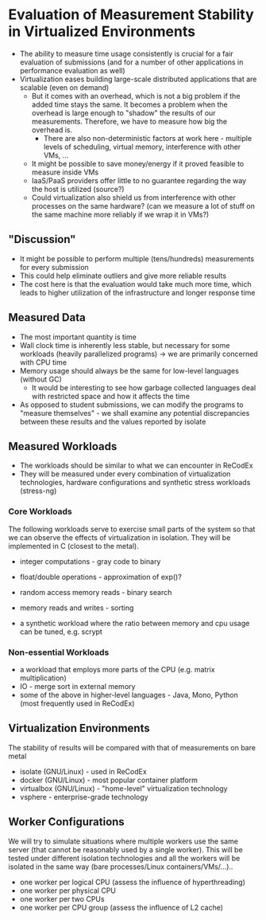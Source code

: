 # Evaluation of Measurement Stability in Virtualized Environments

- The ability to measure time usage consistently is crucial for a fair 
  evaluation of submissions (and for a number of other applications in 
  performance evaluation as well)
- Virtualization eases building large-scale distributed applications that are 
  scalable (even on demand)
  - But it comes with an overhead, which is not a big problem if the added time 
    stays the same. It becomes a problem when the overhead is large enough to 
    "shadow" the results of our measurements. Therefore, we have to measure how 
    big the overhead is.
    - There are also non-deterministic factors at work here - multiple levels of 
      scheduling, virtual memory, interference with other VMs, ...
  - It might be possible to save money/energy if it proved feasible to measure 
    inside VMs
  - IaaS/PaaS providers offer little to no guarantee regarding the way the host 
    is utilized (source?)
  - Could virtualization also shield us from interference with other processes 
    on the same hardware? (can we measure a lot of stuff on the same machine 
    more reliably if we wrap it in VMs?)

## "Discussion"

- It might be possible to perform multiple (tens/hundreds) measurements for 
  every submission
- This could help eliminate outliers and give more reliable results
- The cost here is that the evaluation would take much more time, which leads to 
  higher utilization of the infrastructure and longer response time

## Measured Data

- The most important quantity is time
- Wall clock time is inherently less stable, but necessary for some workloads 
  (heavily parallelized programs) -> we are primarily concerned with CPU time
- Memory usage should always be the same for low-level languages (without GC)
  - It would be interesting to see how garbage collected languages deal with 
    restricted space and how it affects the time
- As opposed to student submissions, we can modify the programs to "measure
  themselves" - we shall examine any potential discrepancies between these 
  results and the values reported by isolate

## Measured Workloads

- The workloads should be similar to what we can encounter in ReCodEx
- They will be measured under every combination of virtualization technologies,
  hardware configurations and synthetic stress workloads (stress-ng)

### Core Workloads

The following workloads serve to exercise small parts of the system so that we 
can observe the effects of virtualization in isolation. They will be implemented 
in C (closest to the metal).

- integer computations - gray code to binary
- float/double operations - approximation of exp()?

- random access memory reads - binary search
- memory reads and writes - sorting

- a synthetic workload where the ratio between memory and cpu usage can be 
  tuned, e.g. scrypt

### Non-essential Workloads

- a workload that employs more parts of the CPU (e.g. matrix multiplication)
- IO - merge sort in external memory
- some of the above in higher-level languages - Java, Mono, Python (most 
  frequently used in ReCodEx)

## Virtualization Environments

The stability of results will be compared with that of measurements on bare 
metal

- isolate (GNU/Linux) - used in ReCodEx
- docker (GNU/Linux) - most popular container platform
- virtualbox (GNU/Linux) - "home-level" virtualization technology
- vsphere - enterprise-grade technology

## Worker Configurations

We will try to simulate situations where multiple workers use the same server 
(that cannot be reasonably used by a single worker). This will be tested under 
different isolation technologies and all the workers will be isolated in the 
same way (bare processes/Linux containers/VMs/...)..

- one worker per logical CPU (assess the influence of hyperthreading)
- one worker per physical CPU
- one worker per two CPUs
- one worker per CPU group (assess the influence of L2 cache)

